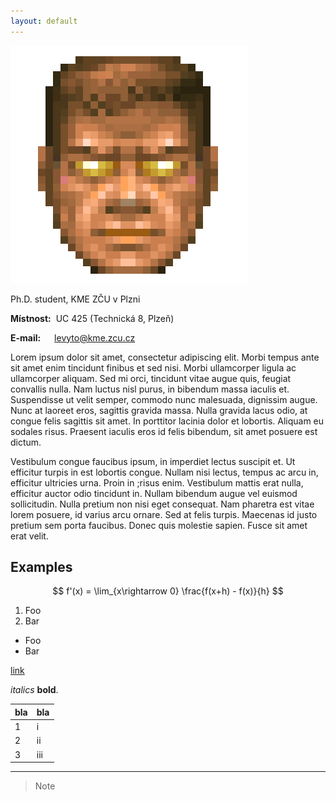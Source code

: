 ```yaml
---
layout: default
---
```


<img class="profile-picture" src="figs/doom2.png">



Ph.D. student, KME ZČU v Plzni

**Místnost:** &nbsp;UC 425 (Technická 8, Plzeň)

**E-mail:**  &emsp; [levyto@kme.zcu.cz](mailto:levyto@kme.zcu.cz)

Lorem ipsum dolor sit amet, consectetur adipiscing elit. Morbi tempus ante sit amet enim tincidunt finibus et sed nisi. Morbi ullamcorper ligula ac ullamcorper aliquam. Sed mi orci, tincidunt vitae augue quis, feugiat convallis nulla. Nam luctus nisl purus, in bibendum massa iaculis et. Suspendisse ut velit semper, commodo nunc malesuada, dignissim augue. Nunc at laoreet eros, sagittis gravida massa. Nulla gravida lacus odio, at congue felis sagittis sit amet. In porttitor lacinia dolor et lobortis. Aliquam eu sodales risus. Praesent iaculis eros id felis bibendum, sit amet posuere est dictum.

Vestibulum congue faucibus ipsum, in imperdiet lectus suscipit et. Ut efficitur turpis in est lobortis congue. Nullam nisi lectus, tempus ac arcu in, efficitur ultricies urna. Proin in ;risus enim. Vestibulum mattis erat nulla, efficitur auctor odio tincidunt in. Nullam bibendum augue vel euismod sollicitudin. Nulla pretium non nisi eget consequat. Nam pharetra est vitae lorem posuere, id varius arcu ornare. Sed at felis turpis. Maecenas id justo pretium sem porta faucibus. Donec quis molestie sapien. Fusce sit amet erat velit.

<!-- Jenom tak klidně levitují ve vzduchu. Jelikož slunce jasně září a na obloze byste od východu k západu hledali mráček marně, balónky působí jako jakási fata morgána uprostřed pouště. Zkrátka široko daleko nikde nic, jen zelenkavá tráva, jasně modrá obloha a tři křiklavě barevné pouťové balónky, které se téměř nepozorovatelně pohupují ani ne moc vysoko, ani moc nízko nad zemí. Kdyby pod balónky nebyla sytě zelenkavá tráva, ale třeba suchá silnice či beton, možná by bylo vidět jejich barevné stíny - to jak přes poloprůsvitné barevné balónky prochází ostré sluneční paprsky. Jenže kvůli všudy přítomné trávě jsou stíny balónků sotva vidět, natož aby šlo rozeznat, jakou barvu tyto stíny mají. Uvidět tak balónky náhodný kolemjdoucí, jistě by si pomyslel, že už tu takhle poletují snad tisíc let. Stále si víceméně drží výšku a ani do stran se příliš nepohybují. Proti slunci to vypadá, že se slunce pohybuje k západu rychleji než balónky, a možná to tak skutečně je. Nejeden filozof by mohl tvrdit, že balónky se sluncem závodí, ale fyzikové by to jistě vyvrátili. Z fyzikálního pohledu totiž balónky působí zcela nezajímavě. Nejvíc bezpochyby zaujmou děti - jedna malá holčička zrovna včera div nebrečela, že by snad balónky mohly prasknout. A co teprve ta stuha.

Stuha, kterou je každý z trojice balónků uvázán, aby se nevypustil. Očividně je uvázaná dostatečně pevně, protože balónky skutečně neucházejí. To ale není nic zvláštního. Překvapit by však mohl fakt, že nikdo, snad krom toho, kdo balónky k obloze vypustil, netuší, jakou má ona stuha barvu. Je totiž tak lesklá, že za světla se v ní odráží nebe a za tmy zase není vidět vůbec. Když svítí slunce tak silně jako nyní, tak se stuha třpytí jako kapka rosy a jen málokdo vydrží dívat se na ni přímo déle než pár chvil. Jak vlastně vypadají ony balónky?.

Ptají se často lidé. Inu jak by vypadaly - jako běžné pouťové balónky střední velikosti, tak akorát nafouknuté. Červený se vedle modrého a zeleného zdá trochu menší, ale to je nejspíš jen optický klam, a i kdyby byl skutečně o něco málo menší, tak vážně jen o trošičku. Vítr skoro nefouká a tak by se na první pohled mohlo zdát, že se balónky snad vůbec nepohybují. Jenom tak klidně levitují ve vzduchu. Jelikož slunce jasně září a na obloze byste od východu k západu hledali mráček marně, balónky působí jako jakási fata morgána uprostřed pouště. Zkrátka široko daleko nikde nic, jen zelenkavá tráva, jasně modrá obloha a tři křiklavě barevné pouťové balónky, které se téměř nepozorovatelně pohupují ani ne moc vysoko, ani moc nízko nad zemí. Kdyby pod balónky nebyla sytě zelenkavá tráva, ale třeba suchá silnice či beton, možná by bylo vidět jejich barevné stíny - to jak přes poloprůsvitné barevné balónky prochází ostré sluneční paprsky. Jenže kvůli všudy přítomné trávě jsou stíny balónků sotva vidět, natož aby šlo rozeznat, jakou barvu tyto stíny mají. Uvidět tak balónky náhodný kolemjdoucí, jistě by si pomyslel, že už tu takhle poletují snad tisíc let. Stále si víceméně drží výšku a ani do stran se příliš nepohybují. Proti slunci to vypadá, že se slunce pohybuje k západu rychleji než balónky, a možná to tak skutečně je. Nejeden filozof by mohl tvrdit, že balónky se sluncem závodí, ale fyzikové by to jistě vyvrátili. Z fyzikálního pohledu totiž balónky působí zcela nezajímavě. Nejvíc bezpochyby zaujmou děti - jedna malá holčička zrovna včera div nebrečela, že by snad balónky mohly prasknout.

A co teprve ta stuha. Stuha, kterou je každý z trojice balónků uvázán, aby se nevypustil. Očividně je uvázaná dostatečně pevně, protože balónky skutečně neucházejí. To ale není nic zvláštního. Překvapit by však mohl fakt, že nikdo, snad krom toho, kdo balónky k obloze vypustil, netuší, jakou má ona stuha barvu. -->

## Examples

$$ f'(x) = \lim_{x\rightarrow 0} \frac{f(x+h) - f(x)}{h} $$

1. Foo
2. Bar

* Foo
* Bar

[link](http://google.com)

*italics* 
**bold**.

bla | bla 	|
----|-------|
1 	| i  	| 
2 	| ii 	|
3 	| iii	| 

---

> Note

